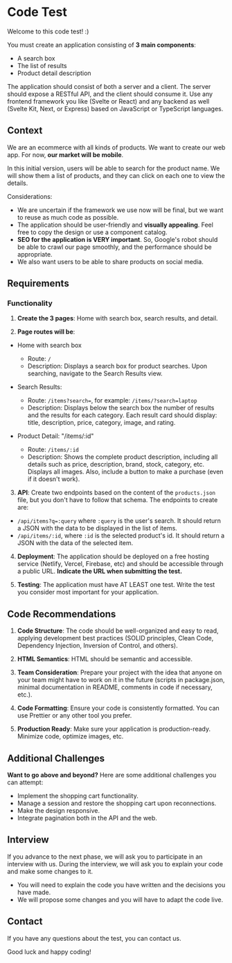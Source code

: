 # Code Test

Welcome to this code test! :)

You must create an application consisting of **3 main components**:

- A search box
- The list of results
- Product detail description

The application should consist of both a server and a client. The server should expose a RESTful API, and the client should consume it. Use any frontend framework you like (Svelte or React) and any backend as well (Svelte Kit, Next, or Express) based on JavaScript or TypeScript languages.

## Context

We are an ecommerce with all kinds of products. We want to create our web app. For now, **our market will be mobile**.

In this initial version, users will be able to search for the product name. We will show them a list of products, and they can click on each one to view the details.

Considerations:

- We are uncertain if the framework we use now will be final, but we want to reuse as much code as possible.
- The application should be user-friendly and **visually appealing**. Feel free to copy the design or use a component catalog.
- **SEO for the application is VERY important**. So, Google's robot should be able to crawl our page smoothly, and the performance should be appropriate.
- We also want users to be able to share products on social media.

## Requirements

### Functionality

1. **Create the 3 pages**: Home with search box, search results, and detail.

2. **Page routes will be**:

- Home with search box

  - Route: `/`
  - Description: Displays a search box for product searches. Upon searching, navigate to the Search Results view.

- Search Results:

  - Route: `/items?search=`, for example: `/items/?search=laptop`
  - Description: Displays below the search box the number of results and the results for each category. Each result card should display: title, description, price, category, image, and rating.

- Product Detail: "/items/:id"
  - Route: `/items/:id`
  - Description: Shows the complete product description, including all details such as price, description, brand, stock, category, etc. Displays all images. Also, include a button to make a purchase (even if it doesn't work).

3. **API**: Create two endpoints based on the content of the `products.json` file, but you don't have to follow that schema. The endpoints to create are:

- `/api/items?q=:query` where `:query` is the user's search. It should return a JSON with the data to be displayed in the list of items.
- `/api/items/:id`, where `:id` is the selected product's id. It should return a JSON with the data of the selected item.

4. **Deployment**: The application should be deployed on a free hosting service (Netlify, Vercel, Firebase, etc) and should be accessible through a public URL. **Indicate the URL when submitting the test.**

5. **Testing**: The application must have AT LEAST one test. Write the test you consider most important for your application.

## Code Recommendations

1. **Code Structure**: The code should be well-organized and easy to read, applying development best practices (SOLID principles, Clean Code, Dependency Injection, Inversion of Control, and others).

2. **HTML Semantics**: HTML should be semantic and accessible.

3. **Team Consideration**: Prepare your project with the idea that anyone on your team might have to work on it in the future (scripts in package.json, minimal documentation in README, comments in code if necessary, etc.).

4. **Code Formatting**: Ensure your code is consistently formatted. You can use Prettier or any other tool you prefer.

5. **Production Ready**: Make sure your application is production-ready. Minimize code, optimize images, etc.

## Additional Challenges

**Want to go above and beyond?** Here are some additional challenges you can attempt:

- Implement the shopping cart functionality.
- Manage a session and restore the shopping cart upon reconnections.
- Make the design responsive.
- Integrate pagination both in the API and the web.

## Interview

If you advance to the next phase, we will ask you to participate in an interview with us. During the interview, we will ask you to explain your code and make some changes to it.

- You will need to explain the code you have written and the decisions you have made.
- We will propose some changes and you will have to adapt the code live.

## Contact

If you have any questions about the test, you can contact us.

Good luck and happy coding!
